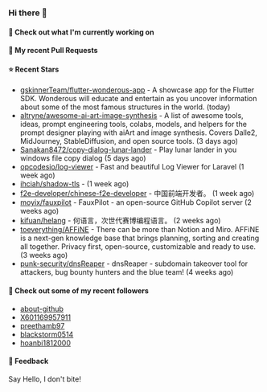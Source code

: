 ### Hi there 👋

#### 👷 Check out what I'm currently working on

#### 🔨 My recent Pull Requests


#### ⭐ Recent Stars

- [gskinnerTeam/flutter-wonderous-app](https://github.com/gskinnerTeam/flutter-wonderous-app) - A showcase app for the Flutter SDK. Wonderous will educate and entertain as you uncover information about some of the most famous structures in the world. (today)
- [altryne/awesome-ai-art-image-synthesis](https://github.com/altryne/awesome-ai-art-image-synthesis) - A list of awesome tools, ideas, prompt engineering tools, colabs, models, and helpers for the prompt designer playing with aiArt and image synthesis. Covers Dalle2, MidJourney, StableDiffusion, and open source tools. (3 days ago)
- [Sanakan8472/copy-dialog-lunar-lander](https://github.com/Sanakan8472/copy-dialog-lunar-lander) - Play lunar lander in you windows file copy dialog (5 days ago)
- [opcodesio/log-viewer](https://github.com/opcodesio/log-viewer) - Fast and beautiful Log Viewer for Laravel (1 week ago)
- [ihciah/shadow-tls](https://github.com/ihciah/shadow-tls) -  (1 week ago)
- [f2e-developer/chinese-f2e-developer](https://github.com/f2e-developer/chinese-f2e-developer) - 中国前端开发者。 (1 week ago)
- [moyix/fauxpilot](https://github.com/moyix/fauxpilot) - FauxPilot - an open-source GitHub Copilot server (2 weeks ago)
- [kifuan/helang](https://github.com/kifuan/helang) - 何语言，次世代赛博编程语言。 (2 weeks ago)
- [toeverything/AFFiNE](https://github.com/toeverything/AFFiNE) - There can be more than Notion and Miro. AFFiNE is a next-gen knowledge base that brings planning, sorting and creating all together. Privacy first, open-source, customizable and ready to use.  (3 weeks ago)
- [punk-security/dnsReaper](https://github.com/punk-security/dnsReaper) - dnsReaper - subdomain takeover tool for attackers, bug bounty hunters and the blue team! (4 weeks ago)

#### 👯 Check out some of my recent followers

- [about-github](https://github.com/about-github)
- [X601169957911](https://github.com/X601169957911)
- [preethamb97](https://github.com/preethamb97)
- [blackstorm0514](https://github.com/blackstorm0514)
- [hoanbi1812000](https://github.com/hoanbi1812000)

#### 💬 Feedback

Say Hello, I don't bite!